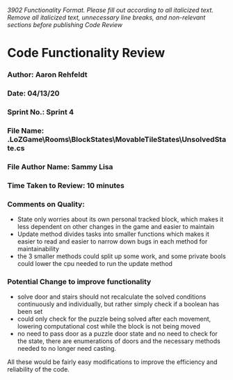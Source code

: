 _3902 Functionality Format. Please fill out according to all italicized text. Remove all italicized text, unnecessary line breaks, and non-relevant sections before publishing Code Review_

# Code Functionality Review

### Author: Aaron Rehfeldt

### Date: 04/13/20

### Sprint No.: Sprint 4

### File Name: .LoZGame\Rooms\BlockStates\MovableTileStates\UnsolvedState.cs

### File Author Name: Sammy Lisa

### Time Taken to Review: 10 minutes

### Comments on Quality:
- State only worries about its own personal tracked block, which makes it less dependent on other changes in the game and easier to maintain
- Update method divides tasks into smaller functions which makes it easier to read and easier to narrow down bugs in each method for maintainability
- the 3 smaller methods could split up some work, and some private bools could lower the cpu needed to run the update method

### Potential Change to improve functionality
- solve door and stairs should not recalculate the solved conditions continuously and individually, but rather simply check if a boolean has been set
- could only check for the puzzle being solved after each movement, lowering computational cost while the block is not being moved
- no need to pass door as a puzzle door state and no need to check for the state, there are enumerations of doors and the necessary methods needed to no longer need casting.

All these would be fairly easy modifications to improve the efficiency and reliability of the code.